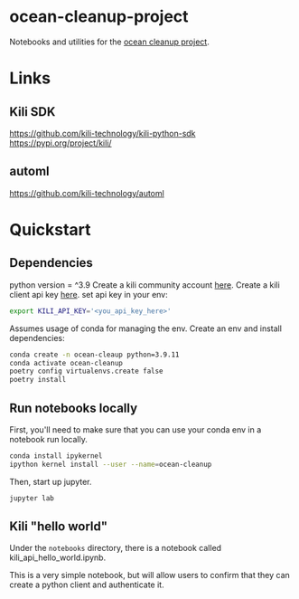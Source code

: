 # ocean-cleanup-project
Notebooks and utilities for the [ocean cleanup project](https://resources.kili-technology.com/the-ocean-cleanup-challenge).

# Links
## Kili SDK
https://github.com/kili-technology/kili-python-sdk
https://pypi.org/project/kili/

## automl
https://github.com/kili-technology/automl

# Quickstart
## Dependencies
python version = ^3.9
Create a kili community account [here](https://cloud.kili-technology.com/label/).
Create a kili client api key [here](https://docs.kili-technology.com/docs/creating-an-api-key).
set api key in your env:
```bash
export KILI_API_KEY='<you_api_key_here>'
```

Assumes usage of conda for managing the env.
Create an env and install dependencies:
```bash
conda create -n ocean-cleaup python=3.9.11
conda activate ocean-cleanup
poetry config virtualenvs.create false
poetry install
```

## Run notebooks locally
First, you'll need to make sure that you can use your conda env in a notebook run locally.
```bash
conda install ipykernel
ipython kernel install --user --name=ocean-cleanup
```

Then, start up jupyter.
```bash
jupyter lab
```

## Kili "hello world"
Under the `notebooks` directory, there is a notebook called kili_api_hello_world.ipynb.

This is a very simple notebook, but will allow users to confirm that they can create a python client
and authenticate it.